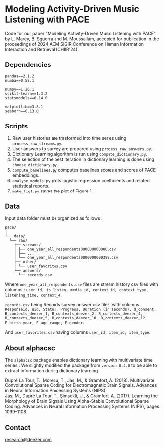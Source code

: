 # Modeling Activity-Driven Music Listening with PACE

Code for our paper "Modeling Activity-Driven Music Listening with PACE" by L. Marey, B. Sguerra and M. Moussallam, accepted for publication in the proceedings of 2024 ACM SIGIR Conference on Human Information Interaction and Retrieval (CHIIR'24).

## Dependencies

```
pandas==2.1.2  
numba==0.58.1  
  
numpy==1.26.1  
scikit-learn==1.3.2  
statsmodels==0.14.0  
  
matplotlib==3.8.1  
seaborn==0.13.0  
```

## Scripts

1. Raw user histories are trasformed into time series using `process_raw_streams.py`.  
2. User answers to survey are prepared using `process_raw_answers.py`.   
3. Dictionary Learning algorithm is run using `compute_dictionary.py`.  
4. The selection of the best iteration in dictionary learning is done using `choose_dictionary.py`.  
5. `compute_baselines.py` computes baselines scores and scores of PACE embeddings.  
6. `analyse_models.py` plots logistic regression coefficients and related statistical reports.  
7. `make_fig1.py` saves the plot of Figure 1.  

## Data

Input data folder must be organized as follows : 


```
pace/
│
└── data/  
  └── raw/  
    ├── streams/  
    │ ├── one_year_all_respondents000000000000.csv  
    │ ├── ...  
    │ └── one_year_all_respondents0000000000399.csv  
    ├── other/  
    │ └── user_favorites.csv  
    └── answers/  
      └── records.csv 
```

Where ```one_year_all_respondents.csv``` files are stream history csv files with columns :  ```user_id, ts_listen, media_id, context_id, context_type, listening_time, context_4```.  

```records.csv``` being Records survey answer csv files, with columns ```ResponseId, uid, Status, Progress, Duration (in seconds), Q_consent, B_contexts_deezer_1, B_contexts_deezer_2, B_contexts_deezer_4, B_contexts_deezer_5, B_contexts_deezer_10, B_contexts_deezer_12, E_birth_year, E_age_range, E_gender```.  

And ```user_favorites.csv``` having columns  ```user_id, item_id, item_type```.  

## About alphacsc

The ```alphacsc``` package enables dictionary learning with multivariate time series : 
We slightly modified the package from ```version 0.4.0``` to be able to extract information during dictionary learning.  

Dupré La Tour, T., Moreau, T., Jas, M., & Gramfort, A. (2018). Multivariate Convolutional Sparse Coding for Electromagnetic Brain Signals. Advances in Neural Information Processing Systems (NIPS).  
Jas, M., Dupré La Tour, T., Şimşekli, U., & Gramfort, A. (2017). Learning the Morphology of Brain Signals Using Alpha-Stable Convolutional Sparse Coding. Advances in Neural Information Processing Systems (NIPS), pages 1099–1108.


## Contact

[research@deezer.com](mailto:research@deezer.com)
